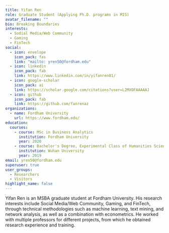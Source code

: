```yaml
---
title: Yifan Ren
role: Graduate Student (Applying Ph.D. programs in MIS)
avatar_filename: ""
bio: Breaking Boundaries
interests:
  - Sodial Media/Web Community
  - Gaming
  - FinTech
social:
  - icon: envelope
    icon_pack: fas
    link: "mailto: yren50@fordham.edu"
  - icon: linkedin
    icon_pack: fab
    link: https://www.linkedin.com/in/yifanren01/
  - icon: google-scholar
    icon_pack: ai
    link: https://scholar.google.com/citations?user=L2MXOFAAAAAJ
  - icon: github
    icon_pack: fab
    link: https://github.com/fanrenaz
organizations:
  - name: Fordham University
    url: https://www.fordham.edu/
education:
  courses:
    - course: MSc in Business Analytics
      institution: Fordham University
      year: 2020
    - course: Bachelor's Degree, Experimental Class of Humanities Sciences
      institution: Wuhan University
      year: 2019
email: yren50@fordham.edu
superuser: true
user_groups:
  - Researchers
  - Visitors
highlight_name: false
---
```

Yifan Ren is an MSBA graduate student at Fordham University. His research interests include Social Media/Web Community, Gaming, and FinTech, through technical methodologies such as machine learning, text mining, and network analysis, as well as a combination with econometrics. He worked with multiple professors for different projects, from which he obtained research experience and training.
